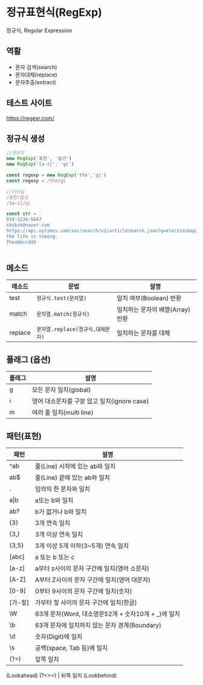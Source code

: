 # 정규표현식(RegExp)

정규식, Regular Expression

## 역활

- 문자 검색(search)
- 문자대체(replace)
- 문자추출(extract)

## 테스트 사이트

https://regexr.com/

## 정규식 생성

```js
//생성자
new RegExp('표현', '옵션')
new RegExp('[a-z]', 'gi')

const regexp = new RegExp('the','gi')
const regexp = /the/gi

//리터널
/표현/옵션
/[a-z]/gi
```

```js
const str = `
010-1234-5647
sksksk@naver.com
https://api.nytimes.com/svc/search/v2/articlesearch.json?q=election&api-key=u0IdlQAO47j59AtNetAuJjxhxci40qmJ
the life is timing.
Theabbccddd
`
```

## 메소드

메소드 | 문법 | 설명
--|--|--
test | `정규식.test(문자열)` | 일치 여부(Boolean) 반환
match | `문자열.match(정규식)` | 일치하는 문자의 배열(Array) 반환
replace | `문자열.replace(정규식,대체문자)` | 일치하는 문자를 대체

## 플래그 (옵션)

플래그 | 설명
--|--
g | 모든 문자 일치(global)
i | 영어 대소문자를 구분 않고 일치(ignore case)
m | 여러 줄 일치(multi line)

## 패턴(표현)

패턴 | 설명
--|--
^ab | 줄(Line) 시작에 있는 ab와 일치
ab$ | 줄(Line) 끝에 있는 ab와 일치
. | 임의의 한 문자와 일치
a&verbar;b | a또는 b와 일치
ab? | b가 없거나 b와 일치
{3} | 3개 연속 일치
{3,} | 3개 이상 연속 일치
{3,5} | 3개 이상 5개 이하(3~5개) 연속 일치
[abc] | a 또는 b 또는 c
[a-z] | a부터 z사이의 문자 구간에 일치(영어 소문자) 
[A-Z] | A부터 Z사이의 문자 구간에 일치(영어 대문자)
[0-9] | 0부터 9사이의 문자 구간에 일치(숫자)
[가-힣] | 가부터 힣 사이의 문자 구간에 일치(한글)
\W | 63개 문자(Word, 대소영문52개 + 숫자10개 + _)에 일치
\b | 63개 문자에 일치하지 않는 문자 경계(Boundary)
\d | 숫자(Digit)에 일치
\s | 공백(space, Tab 등)에 일치
(?=) | 앞쪽 일치
(Lookahead)
(?<>=) | 뒤쪽 일치
(Lookbehind)








